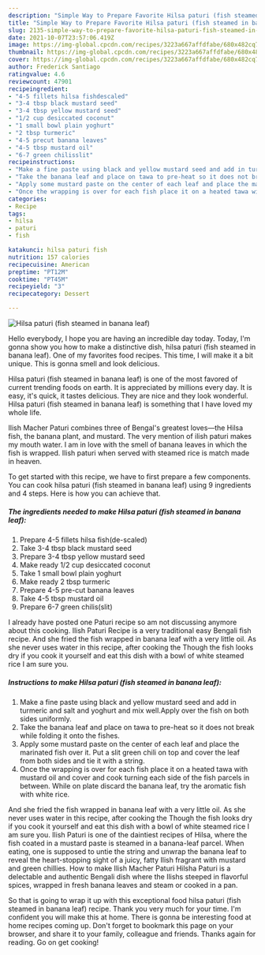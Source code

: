 ```yaml
---
description: "Simple Way to Prepare Favorite Hilsa paturi (fish steamed in banana leaf)"
title: "Simple Way to Prepare Favorite Hilsa paturi (fish steamed in banana leaf)"
slug: 2135-simple-way-to-prepare-favorite-hilsa-paturi-fish-steamed-in-banana-leaf
date: 2021-10-07T23:57:06.419Z
image: https://img-global.cpcdn.com/recipes/3223a667affdfabe/680x482cq70/hilsa-paturi-fish-steamed-in-banana-leaf-recipe-main-photo.jpg
thumbnail: https://img-global.cpcdn.com/recipes/3223a667affdfabe/680x482cq70/hilsa-paturi-fish-steamed-in-banana-leaf-recipe-main-photo.jpg
cover: https://img-global.cpcdn.com/recipes/3223a667affdfabe/680x482cq70/hilsa-paturi-fish-steamed-in-banana-leaf-recipe-main-photo.jpg
author: Frederick Santiago
ratingvalue: 4.6
reviewcount: 47901
recipeingredient:
- "4-5 fillets hilsa fishdescaled"
- "3-4 tbsp black mustard seed"
- "3-4 tbsp yellow mustard seed"
- "1/2 cup desiccated coconut"
- "1 small bowl plain yoghurt"
- "2 tbsp turmeric"
- "4-5 precut banana leaves"
- "4-5 tbsp mustard oil"
- "6-7 green chilisslit"
recipeinstructions:
- "Make a fine paste using black and yellow mustard seed and add in turmeric and salt and yoghurt and mix well.Apply over the fish on both sides uniformly."
- "Take the banana leaf and place on tawa to pre-heat so it does not break while folding it onto the fishes."
- "Apply some mustard paste on the center of each leaf and place the marinated fish over it. Put a slit green chili on top and cover the leaf from both sides and tie it with a string."
- "Once the wrapping is over for each fish place it on a heated tawa with mustard oil and cover and cook turning each side of the fish parcels in between. While on plate discard the banana leaf, try the aromatic fish with white rice."
categories:
- Recipe
tags:
- hilsa
- paturi
- fish

katakunci: hilsa paturi fish 
nutrition: 157 calories
recipecuisine: American
preptime: "PT12M"
cooktime: "PT45M"
recipeyield: "3"
recipecategory: Dessert

---
```



![Hilsa paturi (fish steamed in banana leaf)](https://img-global.cpcdn.com/recipes/3223a667affdfabe/680x482cq70/hilsa-paturi-fish-steamed-in-banana-leaf-recipe-main-photo.jpg)

Hello everybody, I hope you are having an incredible day today. Today, I'm gonna show you how to make a distinctive dish, hilsa paturi (fish steamed in banana leaf). One of my favorites food recipes. This time, I will make it a bit unique. This is gonna smell and look delicious.

Hilsa paturi (fish steamed in banana leaf) is one of the most favored of current trending foods on earth. It is appreciated by millions every day. It is easy, it's quick, it tastes delicious. They are nice and they look wonderful. Hilsa paturi (fish steamed in banana leaf) is something that I have loved my whole life.

Ilish Macher Paturi combines three of Bengal&#39;s greatest loves—the Hilsa fish, the banana plant, and mustard. The very mention of ilish paturi makes my mouth water. I am in love with the smell of banana leaves in which the fish is wrapped. Ilish paturi when served with steamed rice is match made in heaven.


To get started with this recipe, we have to first prepare a few components. You can cook hilsa paturi (fish steamed in banana leaf) using 9 ingredients and 4 steps. Here is how you can achieve that.

<!--inarticleads1-->

##### The ingredients needed to make Hilsa paturi (fish steamed in banana leaf):

1. Prepare 4-5 fillets hilsa fish(de-scaled)
1. Take 3-4 tbsp black mustard seed
1. Prepare 3-4 tbsp yellow mustard seed
1. Make ready 1/2 cup desiccated coconut
1. Take 1 small bowl plain yoghurt
1. Make ready 2 tbsp turmeric
1. Prepare 4-5 pre-cut banana leaves
1. Take 4-5 tbsp mustard oil
1. Prepare 6-7 green chilis(slit)


I already have posted one Paturi recipe so am not discussing anymore about this cooking. Ilish Paturi Recipe is a very traditional easy Bengali fish recipe. And she fried the fish wrapped in banana leaf with a very little oil. As she never uses water in this recipe, after cooking the Though the fish looks dry if you cook it yourself and eat this dish with a bowl of white steamed rice I am sure you. 

<!--inarticleads2-->

##### Instructions to make Hilsa paturi (fish steamed in banana leaf):

1. Make a fine paste using black and yellow mustard seed and add in turmeric and salt and yoghurt and mix well.Apply over the fish on both sides uniformly.
1. Take the banana leaf and place on tawa to pre-heat so it does not break while folding it onto the fishes.
1. Apply some mustard paste on the center of each leaf and place the marinated fish over it. Put a slit green chili on top and cover the leaf from both sides and tie it with a string.
1. Once the wrapping is over for each fish place it on a heated tawa with mustard oil and cover and cook turning each side of the fish parcels in between. While on plate discard the banana leaf, try the aromatic fish with white rice.


And she fried the fish wrapped in banana leaf with a very little oil. As she never uses water in this recipe, after cooking the Though the fish looks dry if you cook it yourself and eat this dish with a bowl of white steamed rice I am sure you. Ilish Paturi is one of the daintiest recipes of Hilsa, where the fish coated in a mustard paste is steamed in a banana-leaf parcel. When eating, one is supposed to untie the string and unwrap the banana leaf to reveal the heart-stopping sight of a juicy, fatty Ilish fragrant with mustard and green chillies. How to make Ilish Macher Paturi Hilsha Paturi is a delectable and authentic Bengali dish where the Ilishs steeped in flavorful spices, wrapped in fresh banana leaves and steam or cooked in a pan. 

So that is going to wrap it up with this exceptional food hilsa paturi (fish steamed in banana leaf) recipe. Thank you very much for your time. I'm confident you will make this at home. There is gonna be interesting food at home recipes coming up. Don't forget to bookmark this page on your browser, and share it to your family, colleague and friends. Thanks again for reading. Go on get cooking!
